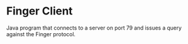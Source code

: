 # Finger Client

Java program that connects to a server on port 79 and issues a query against the Finger protocol.
